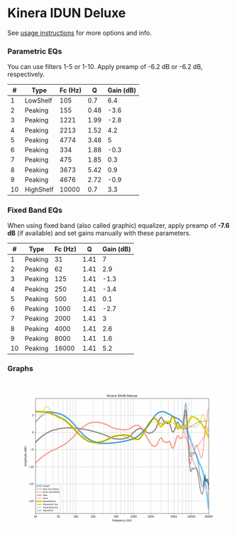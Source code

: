 # Kinera IDUN Deluxe
See [usage instructions](https://github.com/jaakkopasanen/AutoEq#usage) for more options and info.

### Parametric EQs
You can use filters 1-5 or 1-10. Apply preamp of -6.2 dB or -6.2 dB, respectively.

|   # | Type      |   Fc (Hz) |    Q |   Gain (dB) |
|-----|-----------|-----------|------|-------------|
|   1 | LowShelf  |       105 | 0.7  |         6.4 |
|   2 | Peaking   |       155 | 0.48 |        -3.6 |
|   3 | Peaking   |      1221 | 1.99 |        -2.8 |
|   4 | Peaking   |      2213 | 1.52 |         4.2 |
|   5 | Peaking   |      4774 | 3.48 |         5   |
|   6 | Peaking   |       334 | 1.88 |        -0.3 |
|   7 | Peaking   |       475 | 1.85 |         0.3 |
|   8 | Peaking   |      3673 | 5.42 |         0.9 |
|   9 | Peaking   |      4676 | 2.72 |        -0.9 |
|  10 | HighShelf |     10000 | 0.7  |         3.3 |

### Fixed Band EQs
When using fixed band (also called graphic) equalizer, apply preamp of **-7.6 dB** (if available) and set gains manually with these parameters.

|   # | Type    |   Fc (Hz) |    Q |   Gain (dB) |
|-----|---------|-----------|------|-------------|
|   1 | Peaking |        31 | 1.41 |         7   |
|   2 | Peaking |        62 | 1.41 |         2.9 |
|   3 | Peaking |       125 | 1.41 |        -1.3 |
|   4 | Peaking |       250 | 1.41 |        -3.4 |
|   5 | Peaking |       500 | 1.41 |         0.1 |
|   6 | Peaking |      1000 | 1.41 |        -2.7 |
|   7 | Peaking |      2000 | 1.41 |         3   |
|   8 | Peaking |      4000 | 1.41 |         2.6 |
|   9 | Peaking |      8000 | 1.41 |         1.6 |
|  10 | Peaking |     16000 | 1.41 |         5.2 |

### Graphs
![](./Kinera%20IDUN%20Deluxe.png)
